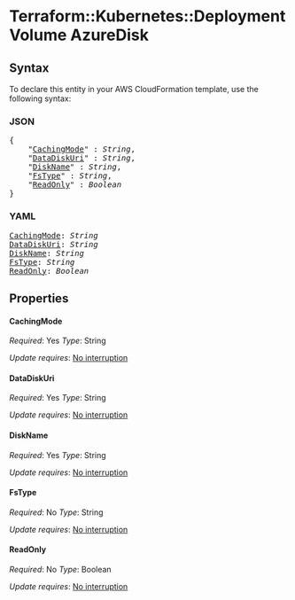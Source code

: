 # Terraform::Kubernetes::Deployment Volume AzureDisk

## Syntax

To declare this entity in your AWS CloudFormation template, use the following syntax:

### JSON

<pre>
{
    "<a href="#cachingmode" title="CachingMode">CachingMode</a>" : <i>String</i>,
    "<a href="#datadiskuri" title="DataDiskUri">DataDiskUri</a>" : <i>String</i>,
    "<a href="#diskname" title="DiskName">DiskName</a>" : <i>String</i>,
    "<a href="#fstype" title="FsType">FsType</a>" : <i>String</i>,
    "<a href="#readonly" title="ReadOnly">ReadOnly</a>" : <i>Boolean</i>
}
</pre>

### YAML

<pre>
<a href="#cachingmode" title="CachingMode">CachingMode</a>: <i>String</i>
<a href="#datadiskuri" title="DataDiskUri">DataDiskUri</a>: <i>String</i>
<a href="#diskname" title="DiskName">DiskName</a>: <i>String</i>
<a href="#fstype" title="FsType">FsType</a>: <i>String</i>
<a href="#readonly" title="ReadOnly">ReadOnly</a>: <i>Boolean</i>
</pre>

## Properties

#### CachingMode

_Required_: Yes
_Type_: String

_Update requires_: [No interruption](https://docs.aws.amazon.com/AWSCloudFormation/latest/UserGuide/using-cfn-updating-stacks-update-behaviors.html#update-no-interrupt)

#### DataDiskUri

_Required_: Yes
_Type_: String

_Update requires_: [No interruption](https://docs.aws.amazon.com/AWSCloudFormation/latest/UserGuide/using-cfn-updating-stacks-update-behaviors.html#update-no-interrupt)

#### DiskName

_Required_: Yes
_Type_: String

_Update requires_: [No interruption](https://docs.aws.amazon.com/AWSCloudFormation/latest/UserGuide/using-cfn-updating-stacks-update-behaviors.html#update-no-interrupt)

#### FsType

_Required_: No
_Type_: String

_Update requires_: [No interruption](https://docs.aws.amazon.com/AWSCloudFormation/latest/UserGuide/using-cfn-updating-stacks-update-behaviors.html#update-no-interrupt)

#### ReadOnly

_Required_: No
_Type_: Boolean

_Update requires_: [No interruption](https://docs.aws.amazon.com/AWSCloudFormation/latest/UserGuide/using-cfn-updating-stacks-update-behaviors.html#update-no-interrupt)

